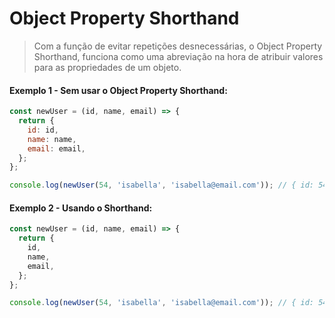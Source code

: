 # Object Property Shorthand

> Com a função de evitar repetições desnecessárias, o Object Property Shorthand, funciona como uma abreviação na hora de atribuir valores para as propriedades de um objeto.

#### Exemplo 1 - Sem usar o Object Property Shorthand:
```javascript
const newUser = (id, name, email) => {
  return {
    id: id,
    name: name,
    email: email,
  };
};

console.log(newUser(54, 'isabella', 'isabella@email.com')); // { id: 54, name: 'isabella', email: 'isabella@email.com' }
```

#### Exemplo 2 - Usando o Shorthand:
```javascript
const newUser = (id, name, email) => {
  return {
    id,
    name,
    email,
  };
};

console.log(newUser(54, 'isabella', 'isabella@email.com')); // { id: 54, name: 'isabella', email: 'isabella@email.com' }
```